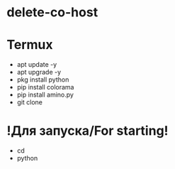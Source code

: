 # delete-co-host

# Termux
- apt update -y
- apt upgrade -y
- pkg install python
- pip install colorama
- pip install amino.py
- git clone 
# !Для запуска/For starting!
- cd
- python 
